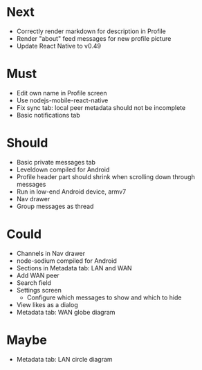 # Next

- Correctly render markdown for description in Profile
- Render "about" feed messages for new profile picture
- Update React Native to v0.49

# Must

- Edit own name in Profile screen
- Use nodejs-mobile-react-native
- Fix sync tab: local peer metadata should not be incomplete
- Basic notifications tab

# Should

- Basic private messages tab
- Leveldown compiled for Android
- Profile header part should shrink when scrolling down through messages
- Run in low-end Android device, armv7
- Nav drawer
- Group messages as thread

# Could

- Channels in Nav drawer
- node-sodium compiled for Android
- Sections in Metadata tab: LAN and WAN
- Add WAN peer
- Search field
- Settings screen
  - Configure which messages to show and which to hide
- View likes as a dialog
- Metadata tab: WAN globe diagram

# Maybe

- Metadata tab: LAN circle diagram
